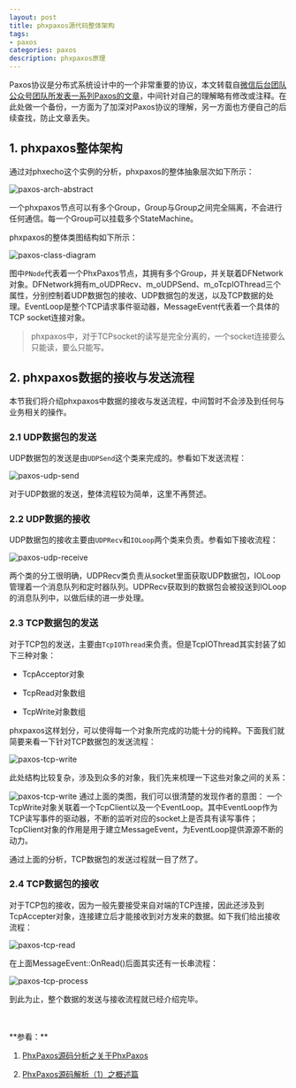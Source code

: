 ```yaml
---
layout: post
title: phxpaxos源代码整体架构
tags:
- paxos
categories: paxos
description: phxpaxos原理
---
```



Paxos协议是分布式系统设计中的一个非常重要的协议，本文转载自[微信后台团队公众号团队所发表一系列Paxos的文章](https://mp.weixin.qq.com/s/WEi2kojApSP8PBupdP_8yw)，中间针对自己的理解略有修改或注释。在此处做一个备份，一方面为了加深对Paxos协议的理解，另一方面也方便自己的后续查找，防止文章丢失。


<!-- more -->

## 1. phxpaxos整体架构
通过对phxecho这个实例的分析，phxpaxos的整体抽象层次如下所示：

![paxos-arch-abstract](https://ivanzz1001.github.io/records/assets/img/paxos/paxos_arch_abstract.jpg)

一个phxpaxos节点可以有多个Group，Group与Group之间完全隔离，不会进行任何通信。每一个Group可以挂载多个StateMachine。

phxpaxos的整体类图结构如下所示：

![paxos-class-diagram](https://ivanzz1001.github.io/records/assets/img/paxos/paxos_class_diagram.jpg)

图中```PNode```代表着一个PhxPaxos节点，其拥有多个Group，并关联着DFNetwork对象。DFNetwork拥有m_oUDPRecv、m_oUDPSend、m_oTcpIOThread三个属性，分别控制着UDP数据包的接收、UDP数据包的发送，以及TCP数据的处理。EventLoop是整个TCP请求事件驱动器，MessageEvent代表着一个具体的TCP socket连接对象。

>phxpaxos中，对于TCPsocket的读写是完全分离的，一个socket连接要么只能读，要么只能写。


## 2. phxpaxos数据的接收与发送流程
本节我们将介绍phxpaxos中数据的接收与发送流程，中间暂时不会涉及到任何与业务相关的操作。

### 2.1 UDP数据包的发送
UDP数据包的发送是由```UDPSend```这个类来完成的。参看如下发送流程：

![paxos-udp-send](https://ivanzz1001.github.io/records/assets/img/paxos/paxos_udp_send.jpg)

对于UDP数据的发送，整体流程较为简单，这里不再赘述。


### 2.2 UDP数据的接收
UDP数据包的接收主要由```UDPRecv```和```IOLoop```两个类来负责。参看如下接收流程：

![paxos-udp-receive](https://ivanzz1001.github.io/records/assets/img/paxos/paxos_udp_receive.jpg)

两个类的分工很明确，UDPRecv类负责从socket里面获取UDP数据包，IOLoop管理着一个消息队列和定时器队列。UDPRecv获取到的数据包会被投送到IOLoop的消息队列中，以做后续的进一步处理。


### 2.3 TCP数据包的发送
对于TCP包的发送，主要由```TcpIOThread```来负责。但是TcpIOThread其实封装了如下三种对象：

* TcpAcceptor对象

* TcpRead对象数组

* TcpWrite对象数组

phxpaxos这样划分，可以使得每一个对象所完成的功能十分的纯粹。下面我们就简要来看一下针对TCP数据包的发送流程：

![paxos-tcp-write](https://ivanzz1001.github.io/records/assets/img/paxos/paxos_tcp_write.jpg)

此处结构比较复杂，涉及到众多的对象，我们先来梳理一下这些对象之间的关系：

![paxos-tcp-write](https://ivanzz1001.github.io/records/assets/img/paxos/paxos_tcp_arch.jpg)
通过上面的类图，我们可以很清楚的发现作者的意图： 一个TcpWrite对象关联着一个TcpClient以及一个EventLoop。其中EventLoop作为TCP读写事件的驱动器，不断的监听对应的socket上是否具有读写事件；TcpClient对象的作用是用于建立MessageEvent，为EventLoop提供源源不断的动力。

通过上面的分析，TCP数据包的发送过程就一目了然了。



### 2.4 TCP数据包的接收

对于TCP包的接收，因为一般先要接受来自对端的TCP连接，因此还涉及到TcpAccepter对象，连接建立后才能接收到对方发来的数据。如下我们给出接收流程：

![paxos-tcp-read](https://ivanzz1001.github.io/records/assets/img/paxos/paxos_tcp_read.jpg)

在上面MessageEvent::OnRead()后面其实还有一长串流程：

![paxos-tcp-process](https://ivanzz1001.github.io/records/assets/img/paxos/paxos_tcp_process.jpg)


到此为止，整个数据的发送与接收流程就已经介绍完毕。

<br />
<br />
**参看：**

1. [PhxPaxos源码分析之关于PhxPaxos](https://www.jianshu.com/p/9f1a874a39e5)

2. [PhxPaxos源码解析（1）之概述篇](https://blog.csdn.net/weixin_41713182/article/details/88147487)



<br />
<br />
<br />


